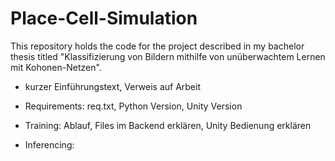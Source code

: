 # Place-Cell-Simulation

This repository holds the code for the project described in my bachelor thesis titled "Klassifizierung von Bildern mithilfe von
unüberwachtem Lernen mit Kohonen-Netzen".

- kurzer Einführungstext, Verweis auf Arbeit

- Requirements: req.txt, Python Version, Unity Version

- Training: Ablauf, Files im Backend erklären, Unity Bedienung erklären

- Inferencing:
